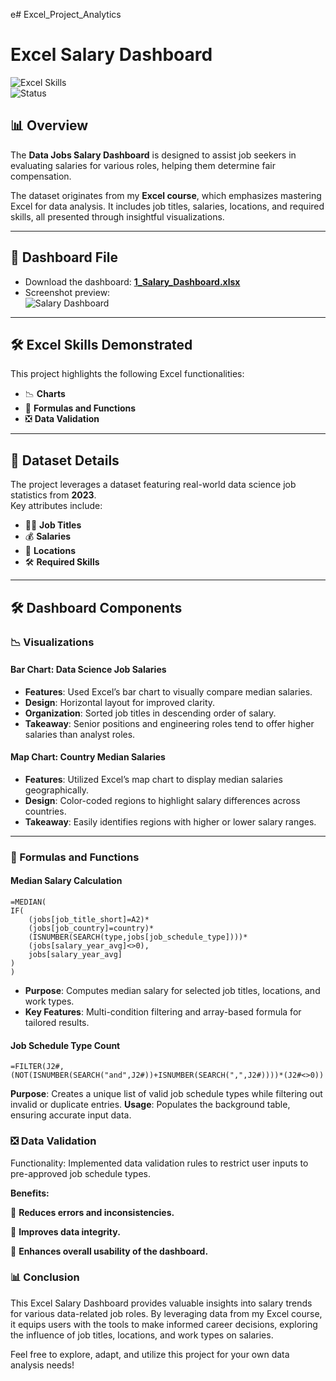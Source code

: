 e# Excel_Project_Analytics
 
# Excel Salary Dashboard

![Excel Skills](https://img.shields.io/badge/Excel-Skills-blue)  
![Status](https://img.shields.io/badge/Status-Completed-brightgreen)

## 📊 Overview

The **Data Jobs Salary Dashboard** is designed to assist job seekers in evaluating salaries for various roles, helping them determine fair compensation. 

The dataset originates from my **Excel course**, which emphasizes mastering Excel for data analysis. It includes job titles, salaries, locations, and required skills, all presented through insightful visualizations.

---

## 📁 Dashboard File

- Download the dashboard: **[1_Salary_Dashboard.xlsx](1_Salary_Dashboard.xlsx)**  
- Screenshot preview:  
  ![Salary Dashboard](1_Salary_Dashboard.png)

---

## 🛠️ Excel Skills Demonstrated

This project highlights the following Excel functionalities:

- 📉 **Charts**  
- 🧮 **Formulas and Functions**  
- ❎ **Data Validation**  

---

## 📁 Dataset Details

The project leverages a dataset featuring real-world data science job statistics from **2023**.  
Key attributes include:

- 👨‍💼 **Job Titles**  
- 💰 **Salaries**  
- 📍 **Locations**  
- 🛠️ **Required Skills**

---

## 🛠️ Dashboard Components

### 📉 Visualizations

#### **Bar Chart: Data Science Job Salaries**

- **Features**: Used Excel’s bar chart to visually compare median salaries.  
- **Design**: Horizontal layout for improved clarity.  
- **Organization**: Sorted job titles in descending order of salary.  
- **Takeaway**: Senior positions and engineering roles tend to offer higher salaries than analyst roles.

#### **Map Chart: Country Median Salaries**

- **Features**: Utilized Excel’s map chart to display median salaries geographically.  
- **Design**: Color-coded regions to highlight salary differences across countries.  
- **Takeaway**: Easily identifies regions with higher or lower salary ranges.

---

### 🧮 Formulas and Functions

#### **Median Salary Calculation**

```excel
=MEDIAN(
IF(
    (jobs[job_title_short]=A2)*
    (jobs[job_country]=country)*
    (ISNUMBER(SEARCH(type,jobs[job_schedule_type])))* 
    (jobs[salary_year_avg]<>0),
    jobs[salary_year_avg]
)
)
```
- **Purpose**: Computes median salary for selected job titles, locations, and work types.
- **Key Features**: Multi-condition filtering and array-based formula for tailored results.
 #### **Job Schedule Type Count**
 ```excel
=FILTER(J2#,(NOT(ISNUMBER(SEARCH("and",J2#))+ISNUMBER(SEARCH(",",J2#))))*(J2#<>0))
```
**Purpose**: Creates a unique list of valid job schedule types while filtering out invalid or duplicate entries.
**Usage**: Populates the background table, ensuring accurate input data.


### ❎ Data Validation

Functionality: Implemented data validation rules to restrict user inputs to pre-approved job schedule types.

**Benefits:**

🚫 **Reduces errors and inconsistencies.**

🎯 **Improves data integrity.**

👥 **Enhances overall usability of the dashboard.**


### 📊 Conclusion
This Excel Salary Dashboard provides valuable insights into salary trends for various data-related job roles. By leveraging data from my Excel course, it equips users with the tools to make informed career decisions, exploring the influence of job titles, locations, and work types on salaries.

Feel free to explore, adapt, and utilize this project for your own data analysis needs!
